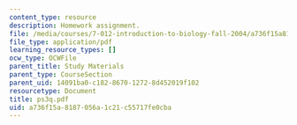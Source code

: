 ```yaml
---
content_type: resource
description: Homework assignment.
file: /media/courses/7-012-introduction-to-biology-fall-2004/a736f15a8187056a1c21c55717fe0cba_ps3q.pdf
file_type: application/pdf
learning_resource_types: []
ocw_type: OCWFile
parent_title: Study Materials
parent_type: CourseSection
parent_uid: 14091ba0-c182-8670-1272-8d452019f102
resourcetype: Document
title: ps3q.pdf
uid: a736f15a-8187-056a-1c21-c55717fe0cba
---
```

